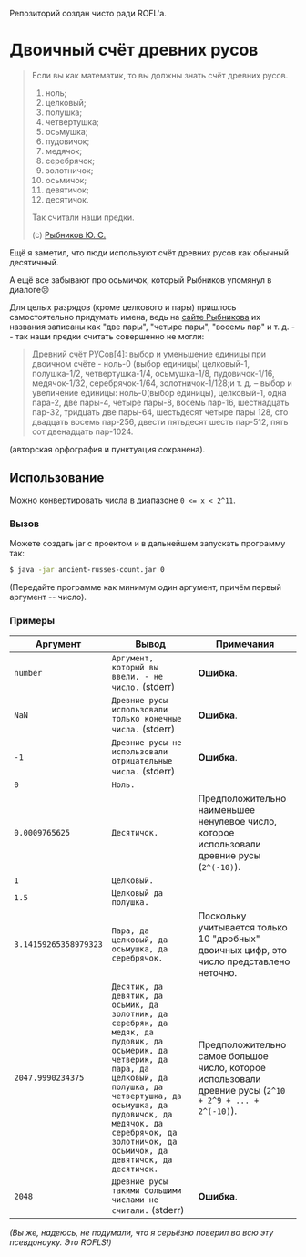 Репозиторий создан чисто ради ROFL'а.
# Двоичный счёт древних русов

> Если вы как математик, то вы должны знать счёт древних русов.
> 1. ноль;
> 2. целковый;
> 3. полушка;
> 4. четвертушка;
> 5. осьмушка;
> 6. пудовичок;
> 7. медячок;
> 8. серебрячок;
> 9. золотничок;
> 10. осьмичок;
> 11. девятичок;
> 12. десятичок.
> 
> Так считали наши предки.
>
> (c) [Рыбников Ю. С.](https://www.youtube.com/watch?v=kzV4KuZPQWk)

Ещё я заметил, что люди используют счёт древних русов как обычный десятичный.

А ещё все забывают про осьмичок, который Рыбников упомянул в диалоге😢

Для целых разрядов (кроме целкового и пары) пришлось самостоятельно придумать имена, ведь на [сайте Рыбникова](http://ruvserod.ru/posts/metodika-ponimaniya-svyazi-grammatiki-i-matematiki/) их названия записаны как "две пары", "четыре пары", "восемь пар" и т. д. -- так наши предки считать совершенно не могли:

> Древний счёт РУСов[4]: выбор и уменьшение единицы при двоичном счёте - ноль-0 (выбор единицы) целковый-1, полушка-1/2, четвертушка-1/4, осьмушка-1/8, пудовичок-1/16, медячок-1/32, серебрячок-1/64, золотничок-1/128;и т. д. – выбор и увеличение единицы: ноль-0(выбор единицы), целковый-1, одна пара-2, две пары-4, четыре пары-8, восемь пар-16, шестнадцать пар-32, тридцать две пары-64, шестьдесят четыре пары 128, сто двадцать восемь пар-256, двести пятьдесят шесть пар-512, пять сот двенадцать пар-1024.

(авторская орфография и пунктуация сохранена). 

## Использование

Можно конвертировать числа в диапазоне `0 <= x < 2^11`.

### Вызов

Можете создать jar с проектом и в дальнейшем запускать программу так:
```bash
$ java -jar ancient-russes-count.jar 0
```
(Передайте программе как минимум один аргумент, причём первый аргумент -- число).

### Примеры

| Аргумент | Вывод | Примечания |
| --- | --- | --- |
| `number` | `Аргумент, который вы ввели, - не число.` (stderr) | **Ошибка**. |
| `NaN` | `Древние русы использовали только конечные числа.` (stderr) | **Ошибка**. |
| `-1` | `Древние русы не использовали отрицательные числа.` (stderr) | **Ошибка**. |
| `0` | `Ноль.` | |
| `0.0009765625` | `Десятичок.` | Предположительно наименьшее ненулевое число, которое использовали древние русы (`2^(-10)`). |
| `1` | `Целковый.` | |
| `1.5` | `Целковый да полушка.` | |
| `3.14159265358979323` | `Пара, да целковый, да осьмушка, да серебрячок.` | Поскольку учитывается только 10 "дробных" двоичных цифр, это число представлено неточно. |
| `2047.9990234375` | `Десятик, да девятик, да осьмик, да золотник, да серебряк, да медяк, да пудовик, да осьмерик, да четверик, да пара, да целковый, да полушка, да четвертушка, да осьмушка, да пудовичок, да медячок, да серебрячок, да золотничок, да осьмичок, да девятичок, да десятичок.` | Предположительно самое большое число, которое использовали древние русы (`2^10 + 2^9 + ... + 2^(-10)`). | 
| `2048` | `Древние русы такими большими числами не считали.` (stderr) | **Ошибка**. |

*(Вы же, надеюсь, не подумали, что я серьёзно поверил во всю эту псевдонауку. Это ROFLS!)*
